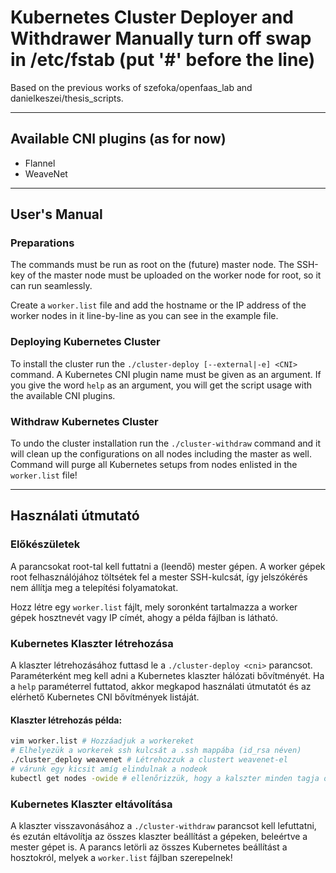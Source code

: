 # Kubernetes Cluster Deployer and Withdrawer Manually turn off swap in /etc/fstab (put '#' before the line)

Based on the previous works of szefoka/openfaas_lab and danielkeszei/thesis_scripts.

---

## Available CNI plugins (as for now)

- Flannel
- WeaveNet

---

## User's Manual

### Preparations

The commands must be run as root on the (future) master node. The SSH-key of the master node must be uploaded
on the worker node for root, so it can run seamlessly.

Create a `worker.list` file and add the hostname or the IP address of the worker nodes in it line-by-line
as you can see in the example file.

### Deploying Kubernetes Cluster

To install the cluster run the `./cluster-deploy [--external|-e] <CNI>` command. A Kubernetes CNI plugin name
must be given as an argument. If you give the word `help` as an argument, you will get the script usage
with the available CNI plugins.

### Withdraw Kubernetes Cluster

To undo the cluster installation run the `./cluster-withdraw` command and it will clean up the configurations
on all nodes including the master as well. Command will purge all Kubernetes setups from nodes enlisted
in the `worker.list` file!

---

## Használati útmutató

### Előkészületek

A parancsokat root-tal kell futtatni a (leendő) mester gépen. A worker gépek root felhasználójához töltsétek fel
a mester SSH-kulcsát, így jelszókérés nem állítja meg a telepítési folyamatokat.

Hozz létre egy `worker.list` fájlt, mely soronként tartalmazza a worker gépek hosztnevét vagy IP címét, ahogy
a példa fájlban is látható.

### Kubernetes Klaszter létrehozása

A klaszter létrehozásához futtasd le a `./cluster-deploy <cni>` parancsot. Paraméterként meg kell adni a Kubernetes
klaszter hálózati bővítményét. Ha a `help` paraméterrel futtatod, akkor megkapod használati útmutatót és az elérhető
Kubernetes CNI bővítmények listáját.

#### Klaszter létrehozás példa:

```sh
vim worker.list # Hozzáadjuk a workereket
# Elhelyezük a workerek ssh kulcsát a .ssh mappába (id_rsa néven)
./cluster_deploy weavenet # Létrehozzuk a clustert weavenet-el
# várunk egy kicsit amíg elindulnak a nodeok
kubectl get nodes -owide # ellenőrizzük, hogy a kalszter minden tagja online-e
```

### Kubernetes Klaszter eltávolítása

A klaszter visszavonásához a `./cluster-withdraw` parancsot kell lefuttatni, és ezután eltávolítja az összes klaszter
beállítást a gépeken, beleértve a mester gépet is. A parancs letörli az összes Kubernetes beállítást a hosztokról,
melyek a `worker.list` fájlban szerepelnek!
